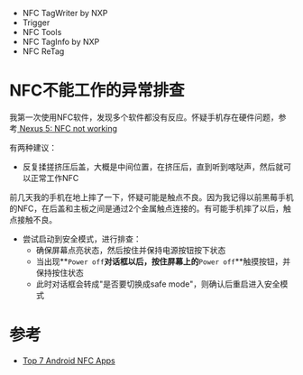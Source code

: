 * NFC TagWriter by NXP
* Trigger
* NFC Tools
* NFC TagInfo by NXP
* NFC ReTag

# NFC不能工作的异常排查

我第一次使用NFC软件，发现多个软件都没有反应。怀疑手机存在硬件问题，参考[
Nexus 5: NFC not working](https://productforums.google.com/forum/#!msg/nexus/bRGi6yhDCyE/nErnJfGCsWMJ)

有两种建议：

* 反复揉搓挤压后盖，大概是中间位置，在挤压后，直到听到喀哒声，然后就可以正常工作NFC

前几天我的手机在地上摔了一下，怀疑可能是触点不良。因为我记得以前黑莓手机的NFC，在后盖和主板之间是通过2个金属触点连接的。有可能手机摔了以后，触点接触不良。

* 尝试启动到安全模式，进行排查：
	* 确保屏幕点亮状态，然后按住并保持电源按钮按下状态
	* 当出现**`Power off`**对话框以后，按住屏幕上的**`Power off`**触摸按钮，并保持按住状态
	* 此时对话框会转成"是否要切换成safe mode"，则确认后重启进入安全模式


# 参考

* [Top 7 Android NFC Apps](http://rapidnfc.com/blog/131/top_7_android_nfc_apps)